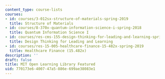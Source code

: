 ```yaml
---
content_type: course-lists
courses:
- id: courses/3-012sx-structure-of-materials-spring-2019
  title: Structure of Materials
- id: courses/8-370x-quantum-information-science-i-spring-2018
  title: Quantum Information Science I
- id: courses/res-cms-155-design-thinking-for-leading-and-learning-spring-2019
  title: Design Thinking for Leading and Learning
- id: courses/res-15-005-healthcare-finance-15-482x-spring-2019
  title: Healthcare Finance (15.482x)
description: ''
draft: false
title: MIT Open Learning Library Featured
uid: 770173e6-4007-47a5-886e-699ae38083e1
---
```


